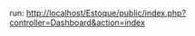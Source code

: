 run: [http://localhost/Estoque/public/index.php?controller=Dashboard&action=index](http://localhost/Estoque/public/index.php?controller=Usuario&action=login)
